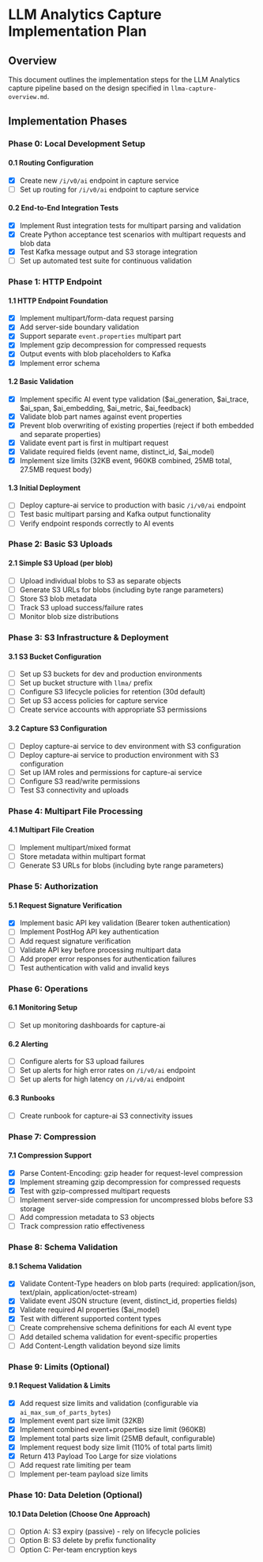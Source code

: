 # LLM Analytics Capture Implementation Plan

## Overview

This document outlines the implementation steps for the LLM Analytics capture pipeline based on the design specified in `llma-capture-overview.md`.

## Implementation Phases

### Phase 0: Local Development Setup

#### 0.1 Routing Configuration

- [x] Create new `/i/v0/ai` endpoint in capture service
- [ ] Set up routing for `/i/v0/ai` endpoint to capture service

#### 0.2 End-to-End Integration Tests

- [x] Implement Rust integration tests for multipart parsing and validation
- [x] Create Python acceptance test scenarios with multipart requests and blob data
- [x] Test Kafka message output and S3 storage integration
- [ ] Set up automated test suite for continuous validation

### Phase 1: HTTP Endpoint

#### 1.1 HTTP Endpoint Foundation

- [x] Implement multipart/form-data request parsing
- [x] Add server-side boundary validation
- [x] Support separate `event.properties` multipart part
- [x] Implement gzip decompression for compressed requests
- [x] Output events with blob placeholders to Kafka
- [x] Implement error schema

#### 1.2 Basic Validation

- [x] Implement specific AI event type validation ($ai_generation, $ai_trace, $ai_span, $ai_embedding, $ai_metric, $ai_feedback)
- [x] Validate blob part names against event properties
- [x] Prevent blob overwriting of existing properties (reject if both embedded and separate properties)
- [x] Validate event part is first in multipart request
- [x] Validate required fields (event name, distinct_id, $ai_model)
- [x] Implement size limits (32KB event, 960KB combined, 25MB total, 27.5MB request body)

#### 1.3 Initial Deployment

- [ ] Deploy capture-ai service to production with basic `/i/v0/ai` endpoint
- [ ] Test basic multipart parsing and Kafka output functionality
- [ ] Verify endpoint responds correctly to AI events

### Phase 2: Basic S3 Uploads

#### 2.1 Simple S3 Upload (per blob)

- [ ] Upload individual blobs to S3 as separate objects
- [ ] Generate S3 URLs for blobs (including byte range parameters)
- [ ] Store S3 blob metadata
- [ ] Track S3 upload success/failure rates
- [ ] Monitor blob size distributions

### Phase 3: S3 Infrastructure & Deployment

#### 3.1 S3 Bucket Configuration

- [ ] Set up S3 buckets for dev and production environments
- [ ] Set up bucket structure with `llma/` prefix
- [ ] Configure S3 lifecycle policies for retention (30d default)
- [ ] Set up S3 access policies for capture service
- [ ] Create service accounts with appropriate S3 permissions

#### 3.2 Capture S3 Configuration

- [ ] Deploy capture-ai service to dev environment with S3 configuration
- [ ] Deploy capture-ai service to production environment with S3 configuration
- [ ] Set up IAM roles and permissions for capture-ai service
- [ ] Configure S3 read/write permissions
- [ ] Test S3 connectivity and uploads

### Phase 4: Multipart File Processing

#### 4.1 Multipart File Creation

- [ ] Implement multipart/mixed format
- [ ] Store metadata within multipart format
- [ ] Generate S3 URLs for blobs (including byte range parameters)

### Phase 5: Authorization

#### 5.1 Request Signature Verification

- [x] Implement basic API key validation (Bearer token authentication)
- [ ] Implement PostHog API key authentication
- [ ] Add request signature verification
- [ ] Validate API key before processing multipart data
- [ ] Add proper error responses for authentication failures
- [ ] Test authentication with valid and invalid keys

### Phase 6: Operations

#### 6.1 Monitoring Setup

- [ ] Set up monitoring dashboards for capture-ai

#### 6.2 Alerting

- [ ] Configure alerts for S3 upload failures
- [ ] Set up alerts for high error rates on `/i/v0/ai` endpoint
- [ ] Set up alerts for high latency on `/i/v0/ai` endpoint

#### 6.3 Runbooks

- [ ] Create runbook for capture-ai S3 connectivity issues

### Phase 7: Compression

#### 7.1 Compression Support

- [x] Parse Content-Encoding: gzip header for request-level compression
- [x] Implement streaming gzip decompression for compressed requests
- [x] Test with gzip-compressed multipart requests
- [ ] Implement server-side compression for uncompressed blobs before S3 storage
- [ ] Add compression metadata to S3 objects
- [ ] Track compression ratio effectiveness

### Phase 8: Schema Validation

#### 8.1 Schema Validation

- [x] Validate Content-Type headers on blob parts (required: application/json, text/plain, application/octet-stream)
- [x] Validate event JSON structure (event, distinct_id, properties fields)
- [x] Validate required AI properties ($ai_model)
- [x] Test with different supported content types
- [ ] Create comprehensive schema definitions for each AI event type
- [ ] Add detailed schema validation for event-specific properties
- [ ] Add Content-Length validation beyond size limits

### Phase 9: Limits (Optional)

#### 9.1 Request Validation & Limits

- [x] Add request size limits and validation (configurable via `ai_max_sum_of_parts_bytes`)
- [x] Implement event part size limit (32KB)
- [x] Implement combined event+properties size limit (960KB)
- [x] Implement total parts size limit (25MB default, configurable)
- [x] Implement request body size limit (110% of total parts limit)
- [x] Return 413 Payload Too Large for size violations
- [ ] Add request rate limiting per team
- [ ] Implement per-team payload size limits

### Phase 10: Data Deletion (Optional)

#### 10.1 Data Deletion (Choose One Approach)

- [ ] Option A: S3 expiry (passive) - rely on lifecycle policies
- [ ] Option B: S3 delete by prefix functionality
- [ ] Option C: Per-team encryption keys
